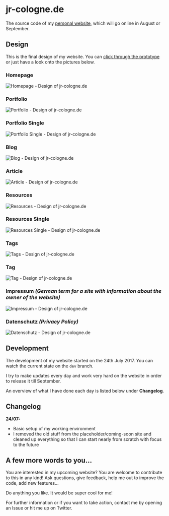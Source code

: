 # jr-cologne.de

The source code of my [personal website](https://jr-cologne.de/), which will go online in August or September.

## Design

This is the final design of my website. You can [click through the prototype](https://xd.adobe.com/view/c8f790e2-bb39-4451-8132-c78b44e30971/) or just have a look onto the pictures below.

### Homepage

![Homepage - Design of jr-cologne.de](https://github.com/jr-cologne/jr-cologne.de/blob/master/design/Homepage.png)

### Portfolio

![Portfolio - Design of jr-cologne.de](https://github.com/jr-cologne/jr-cologne.de/blob/master/design/Portfolio.png)

### Portfolio Single

![Portfolio Single - Design of jr-cologne.de](https://github.com/jr-cologne/jr-cologne.de/blob/master/design/Portfolio%20Single.png)

### Blog

![Blog - Design of jr-cologne.de](https://github.com/jr-cologne/jr-cologne.de/blob/master/design/Blog.png)

### Article

![Article - Design of jr-cologne.de](https://github.com/jr-cologne/jr-cologne.de/blob/master/design/Article.png)

### Resources

![Resources - Design of jr-cologne.de](https://github.com/jr-cologne/jr-cologne.de/blob/master/design/Resources.png)

### Resources Single

![Resources Single - Design of jr-cologne.de](https://github.com/jr-cologne/jr-cologne.de/blob/master/design/Resources%20Single.png)

### Tags

![Tags - Design of jr-cologne.de](https://github.com/jr-cologne/jr-cologne.de/blob/master/design/Tags.png)

### Tag

![Tag - Design of jr-cologne.de](https://github.com/jr-cologne/jr-cologne.de/blob/master/design/Tag.png)

### Impressum *(German term for a site with information about the owner of the website)*

![Impressum - Design of jr-cologne.de](https://github.com/jr-cologne/jr-cologne.de/blob/master/design/Impressum.png)

### Datenschutz *(Privacy Policy)*

![Datenschutz - Design of jr-cologne.de](https://github.com/jr-cologne/jr-cologne.de/blob/master/design/Datenschutz.png)

## Development
The development of my website started on the 24th July 2017. You can watch the current state on the `dev` branch.

I try to make updates every day and work very hard on the website in order to release it till September.

An overview of what I have done each day is listed below under **Changelog**.

## Changelog
**24/07:**
- Basic setup of my working environment
- I removed the old stuff from the placeholder/coming-soon site and cleaned up everything so that I can start nearly from scratch with focus to the future

## A few more words to you...
You are interested in my upcoming website? You are welcome to contribute to this in any kind!
Ask questions, give feedback, help me out to improve the code, add new features...

Do anything you like. It would be super cool for me!

For further information or if you want to take action, contact me by opening an Issue or hit me up on Twitter.
